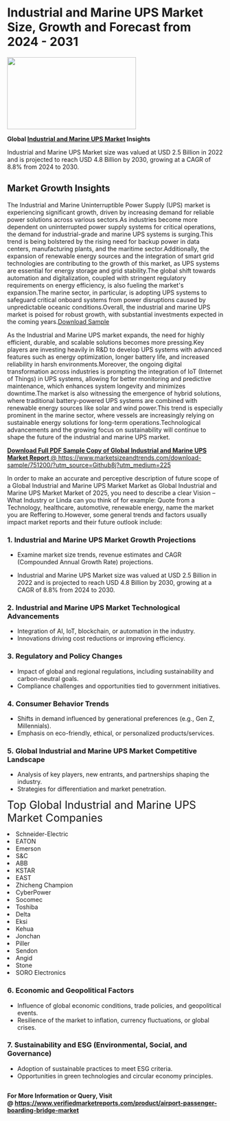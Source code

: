 <H1>Industrial and Marine UPS Market Size, Growth and Forecast from 2024 - 2031</H1><img class="aligncenter size-medium wp-image-584254" src="https://thirdeyenews.in/wp-content/uploads/2024/09/Global-Market-Research-300x168.jpeg" alt="" width="300" height="168" /><p><strong>Global&nbsp;<a href="https://www.marketsizeandtrends.com/download-sample/751200/?utm_source=Github8j?utm_medium=225">Industrial and Marine UPS Market</a> Insights</strong></p><p>Industrial and Marine UPS Market size was valued at USD 2.5 Billion in 2022 and is projected to reach USD 4.8 Billion by 2030, growing at a CAGR of 8.8% from 2024 to 2030.</p><p><h2>Market Growth Insights</h2> <p>The Industrial and Marine Uninterruptible Power Supply (UPS) market is experiencing significant growth, driven by increasing demand for reliable power solutions across various sectors.As industries become more dependent on uninterrupted power supply systems for critical operations, the demand for industrial-grade and marine UPS systems is surging.This trend is being bolstered by the rising need for backup power in data centers, manufacturing plants, and the maritime sector.Additionally, the expansion of renewable energy sources and the integration of smart grid technologies are contributing to the growth of this market, as UPS systems are essential for energy storage and grid stability.The global shift towards automation and digitalization, coupled with stringent regulatory requirements on energy efficiency, is also fueling the market's expansion.The marine sector, in particular, is adopting UPS systems to safeguard critical onboard systems from power disruptions caused by unpredictable oceanic conditions.Overall, the industrial and marine UPS market is poised for robust growth, with substantial investments expected in the coming years.<a href="sample_download_link" target="_blank">Download Sample</a></p> <p>As the Industrial and Marine UPS market expands, the need for highly efficient, durable, and scalable solutions becomes more pressing.Key players are investing heavily in R&D to develop UPS systems with advanced features such as energy optimization, longer battery life, and increased reliability in harsh environments.Moreover, the ongoing digital transformation across industries is prompting the integration of IoT (Internet of Things) in UPS systems, allowing for better monitoring and predictive maintenance, which enhances system longevity and minimizes downtime.The market is also witnessing the emergence of hybrid solutions, where traditional battery-powered UPS systems are combined with renewable energy sources like solar and wind power.This trend is especially prominent in the marine sector, where vessels are increasingly relying on sustainable energy solutions for long-term operations.Technological advancements and the growing focus on sustainability will continue to shape the future of the industrial and marine UPS market.<a href="more_information_link" target="_blank"></p><p><span class=""><strong>Download Full PDF Sample Copy of Global Industrial and Marine UPS Market Report</strong> @ <a href="https://www.marketsizeandtrends.com/download-sample/751200/?utm_source=Github8j?utm_medium=225" target="_blank">https://www.marketsizeandtrends.com/download-sample/751200/?utm_source=Github8j?utm_medium=225</a></span></p><p>In order to make an accurate and perceptive description of future scope of a Global&nbsp;Industrial and Marine UPS Market Market as Global&nbsp;Industrial and Marine UPS Market Market of 2025, you need to describe a clear Vision &ndash; What Industry or Linda can you think of for example: Quote from a Technology, healthcare, automotive, renewable energy, name the market you are Reffering to.However, some general trends and factors usually impact market reports and their future outlook include:</p><h3>1.&nbsp;<strong>Industrial and Marine UPS Market Growth Projections</strong></h3><ul><li>Examine market size trends, revenue estimates and CAGR (Compounded Annual Growth Rate) projections.</li><li><p>Industrial and Marine UPS Market size was valued at USD 2.5 Billion in 2022 and is projected to reach USD 4.8 Billion by 2030, growing at a CAGR of 8.8% from 2024 to 2030.</p></li></ul><h3>2.&nbsp;<strong>Industrial and Marine UPS Market Technological Advancements</strong></h3><ul><li>Integration of AI, IoT, blockchain, or automation in the industry.</li><li>Innovations driving cost reductions or improving efficiency.</li></ul><h3>3.&nbsp;<strong>Regulatory and Policy Changes</strong></h3><ul><li>Impact of global and regional regulations, including sustainability and carbon-neutral goals.</li><li>Compliance challenges and opportunities tied to government initiatives.</li></ul><h3>4.&nbsp;<strong>Consumer Behavior Trends</strong></h3><ul><li>Shifts in demand influenced by generational preferences (e.g., Gen Z, Millennials).</li><li>Emphasis on eco-friendly, ethical, or personalized products/services.</li></ul><h3>5.&nbsp;<strong>Global Industrial and Marine UPS Market Competitive Landscape</strong></h3><ul><li>Analysis of key players, new entrants, and partnerships shaping the industry.</li><li>Strategies for differentiation and market penetration.</li></ul><p data-pm-slice="1 1 []"><span style="color: inherit; font-family: inherit; font-size: 25px;">Top Global Industrial and Marine UPS Market Companies</span></p><div class="" data-test-id=""><p><li>Schneider-Electric</li><li> EATON</li><li> Emerson</li><li> S&C</li><li> ABB</li><li> KSTAR</li><li> EAST</li><li> Zhicheng Champion</li><li> CyberPower</li><li> Socomec</li><li> Toshiba</li><li> Delta</li><li> Eksi</li><li> Kehua</li><li> Jonchan</li><li> Piller</li><li> Sendon</li><li> Angid</li><li> Stone</li><li> SORO Electronics</li></p></div><h3>6.&nbsp;<strong>Economic and Geopolitical Factors</strong></h3><ul><li>Influence of global economic conditions, trade policies, and geopolitical events.</li><li>Resilience of the market to inflation, currency fluctuations, or global crises.</li></ul><h3>7.&nbsp;<strong>Sustainability and ESG (Environmental, Social, and Governance)</strong></h3><ul><li>Adoption of sustainable practices to meet ESG criteria.</li><li>Opportunities in green technologies and circular economy principles.</li></ul><h2><strong style="font-size: 14px;">For More Information or Query, Visit @&nbsp;</strong><a style="background-color: #ffffff; font-size: 14px;" href="https://www.marketsizeandtrends.com/report/industrial-and-marine-ups-market/" target="_blank">https://www.verifiedmarketreports.com/product/airport-passenger-boarding-bridge-market</a></h2>